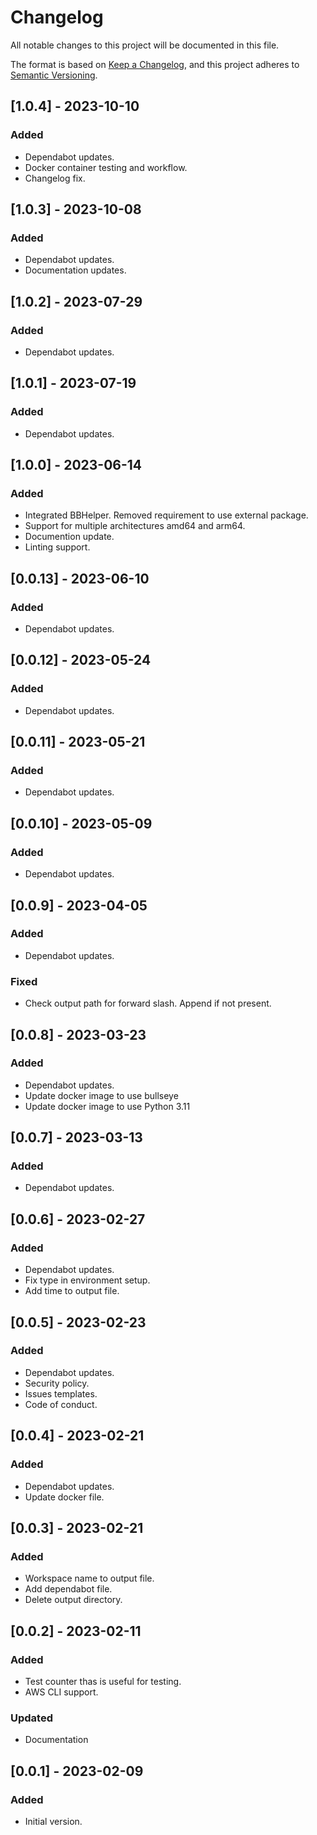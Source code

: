 # Changelog

All notable changes to this project will be documented in this file.

The format is based on [Keep a Changelog](https://keepachangelog.com/en/1.0.0/),
and this project adheres to [Semantic Versioning](https://semver.org/spec/v2.0.0.html).

## [1.0.4] - 2023-10-10

### Added

- Dependabot updates.
- Docker container testing and workflow.
- Changelog fix.

## [1.0.3] - 2023-10-08

### Added

- Dependabot updates.
- Documentation updates.

## [1.0.2] - 2023-07-29

### Added

- Dependabot updates.

## [1.0.1] - 2023-07-19

### Added

- Dependabot updates.

## [1.0.0] - 2023-06-14

### Added

- Integrated BBHelper. Removed requirement to use external package.
- Support for multiple architectures amd64 and arm64.
- Documention update.
- Linting support.

## [0.0.13] - 2023-06-10

### Added

- Dependabot updates.

## [0.0.12] - 2023-05-24

### Added

- Dependabot updates.

## [0.0.11] - 2023-05-21

### Added

- Dependabot updates.

## [0.0.10] - 2023-05-09

### Added

- Dependabot updates.

## [0.0.9] - 2023-04-05

### Added

- Dependabot updates.

### Fixed

- Check output path for forward slash. Append if not present.

## [0.0.8] - 2023-03-23

### Added

- Dependabot updates.
- Update docker image to use bullseye
- Update docker image to use Python 3.11

## [0.0.7] - 2023-03-13

### Added

- Dependabot updates.

## [0.0.6] - 2023-02-27

### Added

- Dependabot updates.
- Fix type in environment setup.
- Add time to output file.

## [0.0.5] - 2023-02-23

### Added

- Dependabot updates.
- Security policy.
- Issues templates.
- Code of conduct.

## [0.0.4] - 2023-02-21

### Added

- Dependabot updates.
- Update docker file.

## [0.0.3] - 2023-02-21

### Added

- Workspace name to output file.
- Add dependabot file.
- Delete output directory.

## [0.0.2] - 2023-02-11

### Added

- Test counter thas is useful for testing.
- AWS CLI support.

### Updated

- Documentation

## [0.0.1] - 2023-02-09

### Added

- Initial version.
